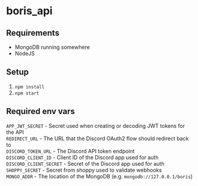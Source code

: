 # boris_api

## Requirements
- MongoDB running somewhere
- NodeJS

## Setup
1. `npm install`
2. `npm start`

## Required env vars
`APP_JWT_SECRET` - Secret used when creating or decoding JWT tokens for the API  
`REDIRECT_URL` - The URL that the Discord OAuth2 flow should redirect back to  
`DISCORD_TOKEN_URL` - The Discord API token endpoint  
`DISCORD_CLIENT_ID` - Client ID of the Discord app used for auth  
`DISCORD_CLIENT_SECRET` - Secret of the Discord app used for auth  
`SHOPPY_SECRET` - Secret from shoppy used to validate webhooks  
`MONGO_ADDR` - The location of the MongoDB (e.g. `mongodb://127.0.0.1/boris`)  

